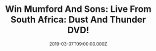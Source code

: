 ---
campaign-uuid: "c-bc54eb7a-73e6-4e95-815b-80e605d644ab"
type: "Competition"
category: "Music"
date: "2019-03-07T09:00:00.000Z"
end-date: "2019-04-07T23:59:00.000Z"
disable-form: false
is_promoted: false
has_entry_page: true
title: "Win Mumford And Sons: Live From South Africa: Dust And Thunder DVD!"
competition-description: "<p>Award-winning director Dick Carruthers gets to the very\
  \ heart of what makes Mumford & Sons such a special act with this amazing DVD: Mumford\
  \ And Sons: Live From Africa: Dust And Thunder DVD! The very first meeting of South\
  \ Africa with the British Band.</p>\n<p>Snake Eyes, I Will Wait, Below My Feet,\
  \ Wilder Mind… are some of their incredible hits you could find in this special\
  \ act. Are you a Marcus Mumford fan? Enter below for a chance to win.</p>\n"
hero-header: "Win Mumford And Sons: Live From South Africa: Dust And Thunder DVD!"
terms-confirmation: "N/A"
banner-img: "https://assets.expresslyapp.com/asset-1608679a-e3db-4120-b8ff-2712e3165539.jpg"
logo-left-href: "aaa.nme.com"
logo-left-image: "https://assets.expresslyapp.com/asset-9cea9aec-5862-4a44-a918-135d4e56c576.jpg"
logo-left-title: "NME AAA"
bg-image-hero: "https://assets.expresslyapp.com/asset-36bf35fe-d63f-4f4f-b57b-8652eed45c4e.jpg"
bg-image-first: "https://assets.expresslyapp.com/asset-c0b2ecfc-b622-4ad2-9467-350d63035613.jpg"
section1-content: "<p>We have on our hands one of the most special acts the British\
  \ Band have done before: Mumford and Sons Live From South Africa. Filmed live against\
  \ the beautiful Pretorian outback, the band performs their most recent material\
  \ and classic hits such as I Will Wait, Believe, The Wolf… in front of an exhilarated\
  \ crowd.</p>\n<p>If you can’t wait to have this amazing DVD: Mumford And Sons: Live\
  \ From South Africa: Dust And Thunder, think no more and enter the form below for\
  \ a chance to win and it could be your weekends plan!</p>\n<p>Good luck!</p>\n"
entry-title: "Win Mumford And Sons: Live From South Africa: Dust And Thunder DVD!"
entry-content: "<p>Enter the draw to win  Mumford And Sons: Live From South Africa:\
  \ Dust And Thunder DVD by entering below before 23:59 on 7th of April 2019.</p>\n"
has-winner: false
prize-description: "Mumford And Sons: Live From South Africa: Dust And Thunder DVD."
special-conditions: "Multiple entries are allowed up to one every day"
country-restrictions:
- "GB"
---